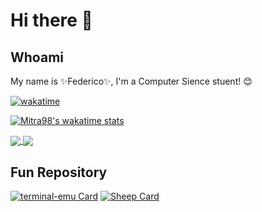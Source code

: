 # Hi there 👋

## Whoami

My name is ✨Federico✨, I'm a Computer Sience stuent! 😊

<!--
**Mitra98t/Mitra98t** is a ✨ _special_ ✨ repository because its `README.md` (this file) appears on your GitHub profile.

Here are some ideas to get you started:

- 🔭 I’m currently working on ...
- 🌱 I’m currently learning ...
- 👯 I’m looking to collaborate on ...
- 🤔 I’m looking for help with ...
- 💬 Ask me about ...
- 📫 How to reach me: ...
- 😄 Pronouns: ...
- ⚡ Fun fact: ...
-->

[![wakatime](https://wakatime.com/badge/user/b4965278-835c-40a7-8296-efd762eef06b.svg)](https://wakatime.com/@b4965278-835c-40a7-8296-efd762eef06b)

[![Mitra98's wakatime stats](https://github-readme-stats.vercel.app/api/wakatime?username=Mitra98t&layout=compact&bg_color=0B0D0F&text_color=F8F8F2&title_color=FF80BF&icon_color=9580FF&border_color=8AFF80&langs_count=5&hide_border=true)](https://github.com/Mitra98t)

<a href="https://github.com/anuraghazra/github-readme-stats">
  <img align="center" src="https://github-readme-stats.vercel.app/api?username=Mitra98t&count_private=true&theme=onedark&show_icons=true&count_private=true&hide=issues" />
</a>
<a href="https://github.com/anuraghazra/convoychat">
  <img align="center" src="https://github-readme-stats.vercel.app/api/top-langs/?username=Mitra98t&theme=onedark" />
</a>

## Fun Repository

[![terminal-emu Card](https://github-readme-stats.vercel.app/api/pin/?username=Mitra98t&repo=terminal-emu&theme=onedark)](https://github.com/Mitra98t/terminal-emu)
[![Sheep Card](https://github-readme-stats.vercel.app/api/pin/?username=Mitra98t&repo=sheep&theme=onedark)](https://github.com/Mitra98t/Sheep)

<!--
## University

[![my-uni-dev Card](https://github-readme-stats.vercel.app/api/pin/?username=Mitra98t&repo=my-uni-dev)](https://github.com/Mitra98t/github-readme-stats)ù
-->
